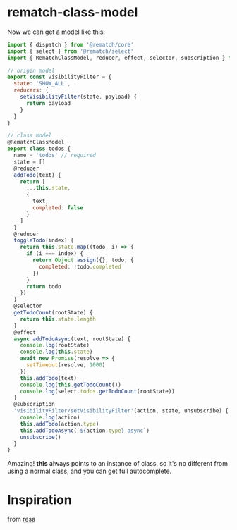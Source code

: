 # rematch-class-model

Now we can get a model like this:
```javascript
import { dispatch } from '@rematch/core'
import { select } from '@rematch/select'
import { RematchClassModel, reducer, effect, selector, subscription } from './RematchClassModel'

// origin model
export const visibilityFilter = {
  state: 'SHOW_ALL',
  reducers: {
    setVisibilityFilter(state, payload) {
      return payload
    }
  }
}

// class model
@RematchClassModel
export class todos {
  name = 'todos' // required
  state = []
  @reducer
  addTodo(text) {
    return [
      ...this.state,
      {
        text,
        completed: false
      }
    ]
  }
  @reducer
  toggleTodo(index) {
    return this.state.map((todo, i) => {
      if (i === index) {
        return Object.assign({}, todo, {
          completed: !todo.completed
        })
      }
      return todo
    })
  }
  @selector
  getTodoCount(rootState) {
    return this.state.length
  }
  @effect
  async addTodoAsync(text, rootState) {
    console.log(rootState)
    console.log(this.state)
    await new Promise(resolve => {
      setTimeout(resolve, 1000)
    })
    this.addTodo(text)
    console.log(this.getTodoCount())
    console.log(select.todos.getTodoCount(rootState))
  }
  @subscription
  'visibilityFilter/setVisibilityFilter'(action, state, unsubscribe) {
    console.log(action)
    this.addTodo(action.type)
    this.addTodoAsync(`${action.type} async`)
    unsubscribe()
  }
}
```

Amazing!
**this** always points to an instance of class, so it's no different from using a normal class, and you can get full autocomplete.

# Inspiration
from [resa](https://github.com/wangtao0101/resa)
